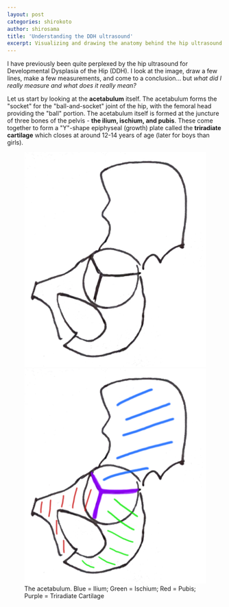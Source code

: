 ```yaml
---
layout: post
categories: shirokoto
author: shirosama
title: 'Understanding the DDH ultrasound'
excerpt: Visualizing and drawing the anatomy behind the hip ultrasound for developmental dysplasia of the hip.
---
```


I have previously been quite perplexed by the hip ultrasound for Developmental Dysplasia of the Hip (DDH). I look at the image, draw a few lines, make a few measurements, and come to a conclusion... but <i>what did I really measure and what does it really mean?</i>

Let us start by looking at the <b>acetabulum</b> itself. The acetabulum forms the "socket" for the "ball-and-socket" joint of the hip, with the femoral head providing the "ball" portion. The acetabulum itself is formed at the juncture of three bones of the pelvis - <b>the ilium, ischium, and pubis</b>. These come together to form a "Y"-shape epiphyseal (growth) plate called the <b>triradiate cartilage</b> which closes at around 12-14 years of age (later for boys than girls). 

<figure class = "half">
    <img src = "/shirokoto/acetabulum.png">
    <img src = "/shirokoto/acetabulum_color.png">
    <figcaption>The acetabulum. Blue = Ilium; Green = Ischium; Red = Pubis; Purple = Triradiate Cartilage</figcaption>
</figure>
